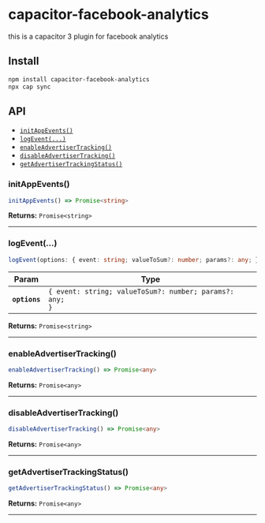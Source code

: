 # capacitor-facebook-analytics

this is a capacitor 3 plugin for facebook analytics

## Install

```bash
npm install capacitor-facebook-analytics
npx cap sync
```

## API

<docgen-index>

* [`initAppEvents()`](#initappevents)
* [`logEvent(...)`](#logevent)
* [`enableAdvertiserTracking()`](#enableadvertisertracking)
* [`disableAdvertiserTracking()`](#disableadvertisertracking)
* [`getAdvertiserTrackingStatus()`](#getadvertisertrackingstatus)

</docgen-index>

<docgen-api>
<!--Update the source file JSDoc comments and rerun docgen to update the docs below-->

### initAppEvents()

```typescript
initAppEvents() => Promise<string>
```

**Returns:** <code>Promise&lt;string&gt;</code>

--------------------


### logEvent(...)

```typescript
logEvent(options: { event: string; valueToSum?: number; params?: any; }) => Promise<string>
```

| Param         | Type                                                               |
| ------------- | ------------------------------------------------------------------ |
| **`options`** | <code>{ event: string; valueToSum?: number; params?: any; }</code> |

**Returns:** <code>Promise&lt;string&gt;</code>

--------------------


### enableAdvertiserTracking()

```typescript
enableAdvertiserTracking() => Promise<any>
```

**Returns:** <code>Promise&lt;any&gt;</code>

--------------------


### disableAdvertiserTracking()

```typescript
disableAdvertiserTracking() => Promise<any>
```

**Returns:** <code>Promise&lt;any&gt;</code>

--------------------


### getAdvertiserTrackingStatus()

```typescript
getAdvertiserTrackingStatus() => Promise<any>
```

**Returns:** <code>Promise&lt;any&gt;</code>

--------------------

</docgen-api>
